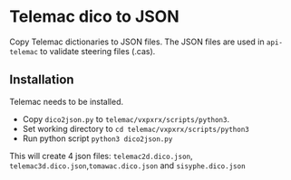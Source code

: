 # Telemac dico to JSON
Copy Telemac dictionaries to JSON files. The JSON files are used in `api-telemac` to validate steering files (.cas).

## Installation
Telemac needs to be installed.

- Copy `dico2json.py` to `telemac/vxpxrx/scripts/python3`.
- Set working directory to `cd telemac/vxpxrx/scripts/python3`
- Run python script `python3 dico2json.py`

This will create 4 json files: `telemac2d.dico.json`, `telemac3d.dico.json`,`tomawac.dico.json` and `sisyphe.dico.json`